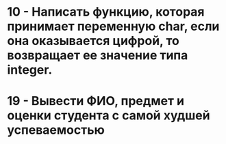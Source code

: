 # 10 - Написать функцию, которая принимает переменную char, если она оказывается цифрой, то возвращает ее значение типа integer.
# 19 - Вывести ФИО, предмет и оценки студента с самой худшей успеваемостью